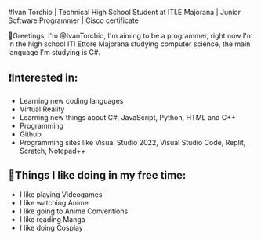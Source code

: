 #Ivan Torchio | Technical High School Student at ITI.E.Majorana | Junior Software Programmer | Cisco certificate

👋Greetings, I'm @IvanTorchio, I'm aiming to be a programmer, right now I'm in the high school ITI Ettore Majorana studying computer science, the main language I'm studying is C#.

## ❗Interested in:

- Learning new coding languages
- Virtual Reality
- Learning new things about C#, JavaScript, Python, HTML and C++
- Programming
- Github
- Programming sites like Visual Studio 2022, Visual Studio Code, Replit, Scratch, Notepad++

## 🗿Things I like doing in my free time:

- I like playing Videogames
- I like watching Anime
- I like going to Anime Conventions
- I like reading Manga
- I like doing Cosplay
